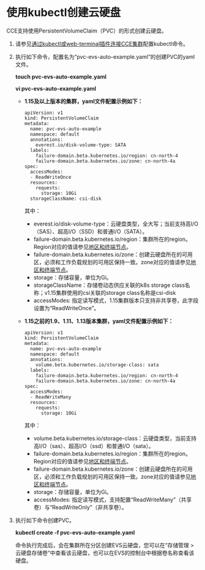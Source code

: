 # 使用kubectl创建云硬盘<a name="cce_01_0255"></a>

CCE支持使用PersistentVolumeClaim（PVC）的形式创建云硬盘。

1.  请参见[通过kubectl或web-terminal插件连接CCE集群](通过kubectl或web-terminal插件连接CCE集群.md)配置kubectl命令。
2.  执行如下命令，配置名为“pvc-evs-auto-example.yaml”的创建PVC的yaml文件。

    **touch pvc-evs-auto-example.yaml**

    **vi pvc-evs-auto-example.yaml**

    -   **1.15及以上版本的集群，yaml文件配置示例如下：**

        ```
        apiVersion: v1
        kind: PersistentVolumeClaim
        metadata:
          name: pvc-evs-auto-example
          namespace: default
          annotations:
            everest.io/disk-volume-type: SATA
          labels:
            failure-domain.beta.kubernetes.io/region: cn-north-4
            failure-domain.beta.kubernetes.io/zone: cn-north-4a
        spec:
          accessModes:
          - ReadWriteOnce
          resources:
            requests:
              storage: 10Gi
          storageClassName: csi-disk
        ```

        其中：

        -   everest.io/disk-volume-type：云硬盘类型，全大写；当前支持高I/O（SAS）、超高I/O（SSD）和普通I/O（SATA）。
        -   failure-domain.beta.kubernetes.io/region：集群所在的region。Region对应的值请参见[地区和终端节点](https://developer.huaweicloud.com/endpoint)。
        -   failure-domain.beta.kubernetes.io/zone：创建云硬盘所在的可用区，必须和工作负载规划的可用区保持一致。zone对应的值请参见[地区和终端节点](https://developer.huaweicloud.com/endpoint)。
        -   storage：存储容量，单位为Gi。
        -   storageClassName：存储卷动态供应关联的k8s storage class名称；v1.15集群使用的csi关联的storage class名称是csi-disk
        -   accessModes:  指定读写模式，1.15集群版本只支持非共享卷，此字段设置为“ReadWriteOnce”。

    -   **1.15之前的1.9、1.11、1.13版本集群，yaml文件配置示例如下：**

        ```
        apiVersion: v1
        kind: PersistentVolumeClaim
        metadata:
          name: pvc-evs-auto-example
          namespace: default
          annotations:
            volume.beta.kubernetes.io/storage-class: sata
          labels:
            failure-domain.beta.kubernetes.io/region: cn-north-4
            failure-domain.beta.kubernetes.io/zone: cn-north-4a
        spec:
          accessModes:
          - ReadWriteMany
          resources:
            requests:
              storage: 10Gi
        ```

        其中：

        -   volume.beta.kubernetes.io/storage-class：云硬盘类型，当前支持高I/O（sas）、超高I/O（ssd）和普通I/O（sata）。
        -   failure-domain.beta.kubernetes.io/region：集群所在的region。Region对应的值请参见[地区和终端节点](https://developer.huaweicloud.com/endpoint)。
        -   failure-domain.beta.kubernetes.io/zone：创建云硬盘所在的可用区，必须和工作负载规划的可用区保持一致。zone对应的值请参见[地区和终端节点](https://developer.huaweicloud.com/endpoint)。
        -   storage：存储容量，单位为Gi。
        -   accessModes:  指定读写模式，支持配置“ReadWriteMany”（共享卷）与“ReadWriteOnly”（非共享卷）。

3.  执行如下命令创建PVC。

    **kubectl create -f pvc-evs-auto-example.yaml**

    命令执行完成后，会在集群所在分区创建EVS云硬盘，您可以在“存储管理 \> 云硬盘存储卷“中查看该云硬盘，也可以在EVS的控制台中根据卷名称查看该硬盘。


